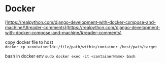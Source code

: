 # Docker

[https://realpython.com/django-development-with-docker-compose-and-machine/\#reader-comments](https://realpython.com/django-development-with-docker-compose-and-machine/#reader-comments)

copy docker file to host  
`docker cp <containerId>:/file/path/within/container /host/path/target`

bash in docker env `sudo docker exec -it <containerName> bash`

